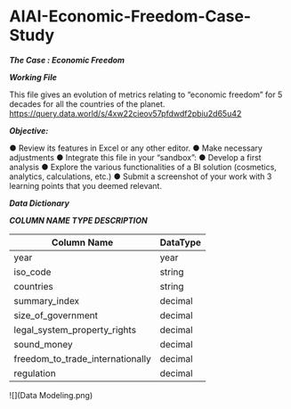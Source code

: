 # AIAI-Economic-Freedom-Case-Study

***The Case : Economic Freedom***

***Working File***

This file gives an evolution of metrics relating to “economic freedom” for 5 decades for all the
countries of the planet.
https://query.data.world/s/4xw22cieov57pfdwdf2pbiu2d65u42

***Objective:***

● Review its features in Excel or any other editor.
● Make necessary adjustments
● Integrate this file in your “sandbox”:
● Develop a first analysis
● Explore the various functionalities of a BI solution (cosmetics, analytics,
calculations, etc.)
● Submit a screenshot of your work with 3 learning points that you deemed
relevant.

***Data Dictionary***

***COLUMN NAME TYPE DESCRIPTION***

Column Name | DataType
------------| ------------
year | year
iso_code | string
countries| string
summary_index| decimal
size_of_government |decimal
legal_system_property_rights |decimal
sound_money |decimal
freedom_to_trade_internationally |decimal
regulation |decimal

![](Data Modeling.png)
